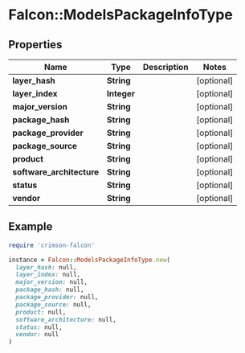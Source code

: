 # Falcon::ModelsPackageInfoType

## Properties

| Name | Type | Description | Notes |
| ---- | ---- | ----------- | ----- |
| **layer_hash** | **String** |  | [optional] |
| **layer_index** | **Integer** |  | [optional] |
| **major_version** | **String** |  | [optional] |
| **package_hash** | **String** |  | [optional] |
| **package_provider** | **String** |  | [optional] |
| **package_source** | **String** |  | [optional] |
| **product** | **String** |  | [optional] |
| **software_architecture** | **String** |  | [optional] |
| **status** | **String** |  | [optional] |
| **vendor** | **String** |  | [optional] |

## Example

```ruby
require 'crimson-falcon'

instance = Falcon::ModelsPackageInfoType.new(
  layer_hash: null,
  layer_index: null,
  major_version: null,
  package_hash: null,
  package_provider: null,
  package_source: null,
  product: null,
  software_architecture: null,
  status: null,
  vendor: null
)
```

